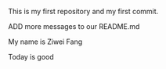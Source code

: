 This is my first repository and my first commit.

ADD more messages to our README.md

My name is Ziwei Fang

Today is good

